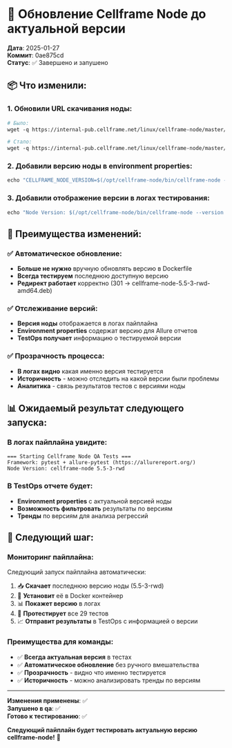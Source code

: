# 🔄 Обновление Cellframe Node до актуальной версии

**Дата**: 2025-01-27  
**Коммит**: 0ae875cd  
**Статус**: ✅ Завершено и запушено

## 📦 **Что изменили:**

### **1. Обновили URL скачивания ноды:**
```dockerfile
# Было:
wget -q https://internal-pub.cellframe.net/linux/cellframe-node/master/cellframe-node-5.5-0-amd64.deb

# Стало:
wget -q https://internal-pub.cellframe.net/linux/cellframe-node/master/latest-amd64
```

### **2. Добавили версию ноды в environment properties:**
```dockerfile
echo "CELLFRAME_NODE_VERSION=$(/opt/cellframe-node/bin/cellframe-node --version 2>/dev/null || echo 'unknown')" >> environment.properties
```

### **3. Добавили отображение версии в логах тестирования:**
```dockerfile
echo "Node Version: $(/opt/cellframe-node/bin/cellframe-node --version 2>/dev/null || echo 'unknown')"
```

## 🎯 **Преимущества изменений:**

### **✅ Автоматическое обновление:**
- **Больше не нужно** вручную обновлять версию в Dockerfile
- **Всегда тестируем** последнюю доступную версию
- **Редирект работает** корректно (301 → cellframe-node-5.5-3-rwd-amd64.deb)

### **✅ Отслеживание версий:**
- **Версия ноды** отображается в логах пайплайна
- **Environment properties** содержат версию для Allure отчетов
- **TestOps получает** информацию о тестируемой версии

### **✅ Прозрачность процесса:**
- **В логах видно** какая именно версия тестируется
- **Историчность** - можно отследить на какой версии были проблемы
- **Аналитика** - связь результатов тестов с версиями ноды

## 📊 **Ожидаемый результат следующего запуска:**

### **В логах пайплайна увидите:**
```
=== Starting Cellframe Node QA Tests ===
Framework: pytest + allure-pytest (https://allurereport.org/)
Node Version: cellframe-node 5.5-3-rwd
```

### **В TestOps отчете будет:**
- **Environment properties** с актуальной версией ноды
- **Возможность фильтровать** результаты по версиям
- **Тренды** по версиям для анализа регрессий

## 🚀 **Следующий шаг:**

### **Мониторинг пайплайна:**
Следующий запуск пайплайна автоматически:
1. 📥 **Скачает** последнюю версию ноды (5.5-3-rwd)
2. 🔧 **Установит** её в Docker контейнер
3. 📊 **Покажет версию** в логах
4. 🧪 **Протестирует** все 29 тестов
5. 📈 **Отправит результаты** в TestOps с информацией о версии

### **Преимущества для команды:**
- ✅ **Всегда актуальная версия** в тестах
- ✅ **Автоматическое обновление** без ручного вмешательства
- ✅ **Прозрачность** - видно что именно тестируется
- ✅ **Историчность** - можно анализировать тренды по версиям

---

**Изменения применены**: ✅  
**Запушено в qa**: ✅  
**Готово к тестированию**: ✅

**Следующий пайплайн будет тестировать актуальную версию cellframe-node!** 🎯



